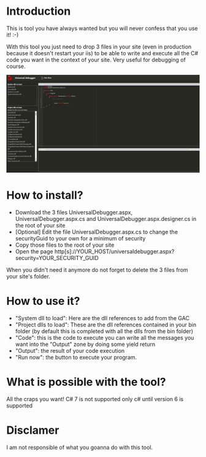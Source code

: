 # Introduction
This is tool you have always wanted but you will never confess that you use it! :-)

With this tool you just need to drop 3 files in your site (even in production because it doesn't restart your iis) to be able to write and execute all the C# code you want in the context of your site.
Very useful for debugging of course.

![Screenshot](/Doc/Screenshot-1.png)

# How to install?
* Download the 3 files UniversalDebugger.aspx, UniversalDebugger.aspx.cs and UniversalDebugger.aspx.designer.cs in the root of your site
* [Optional] Edit the file UniversalDebugger.aspx.cs to change the securityGuid to your own for a minimum of security
* Copy those files to the root of your site
* Open the page http[s]://YOUR_HOST/universaldebugger.aspx?security=YOUR_SECURITY_GUID

When you didn't need it anymore do not forget to delete the 3 files from your site's folder.

# How to use it?
* "System dll to load": Here are the dll references to add from the GAC
* "Project dlls to load": These are the dll references contained in your bin folder (by default this is completed with all the dlls from the bin folder)
* "Code": this is the code to execute you can write all the messages you want into the "Output" zone by doing some yield return
* "Output": the result of your code execution
* "Run now": the button to execute your program.

# What is possible with the tool?
All the craps you want! C# 7 is not supported only c# until version 6 is supported

# Disclamer
I am not responsible of what you goanna do with this tool.
